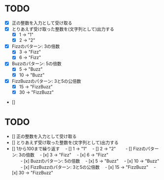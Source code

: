 TODO
========================================
- [x] 正の整数を入力として受け取る
- [x] とりあえず受け取った整数を(文字列として)出力する
    - [x] 1 -> "1"
    - [x] 2 -> "2"
- [x] Fizzのパターン: 3の倍数
    - [x] 3 -> "Fizz"
    - [x] 6 -> "Fizz"    
- [x] Buzzのパターン: 5の倍数
    - [x] 5 -> "Buzz"
    - [x] 10 -> "Buzz"    
- [x] FizzBuzzのパターン: 3と5の公倍数
    - [x] 15 -> "FizzBuzz"
    - [x] 30 -> "FizzBuzz"
- [] 

TODO
=========================================
- [] 正の整数を入力として受け取る
- [] とりあえず受け取った整数を(文字列として)出力する
- [] 1から100まで繰り返す
    　- [] 1 -> "1"
    　- [] 2 -> "2"
　　- [] Fizzのパターン: 3の倍数
    　- [x] 3 -> "Fizz"
    　- [x] 6 -> "Fizz"    
　　- [x] Buzzのパターン: 5の倍数
    　- [x] 5 -> "Buzz"
    　- [x] 10 -> "Buzz"    
　　- [x] FizzBuzzのパターン: 3と5の公倍数
    　- [x] 15 -> "FizzBuzz"
    　- [x] 30 -> "FizzBuzz"